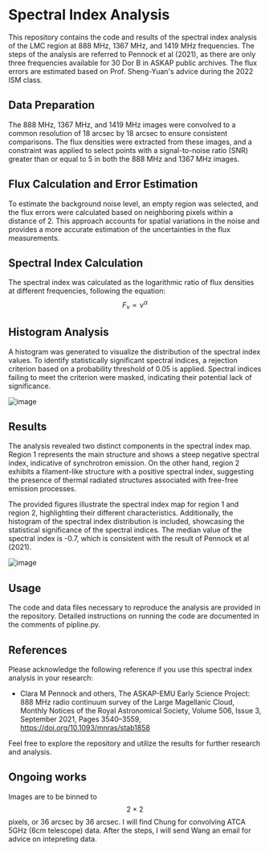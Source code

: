 # Spectral Index Analysis

This repository contains the code and results of the spectral index analysis of the LMC region at 888 MHz, 1367 MHz, and 1419 MHz frequencies. The steps of the analysis are referred to Pennock et al (2021), as there are only three frequencies available for 30 Dor B in ASKAP public archives. The flux errors are estimated based on Prof. Sheng-Yuan's advice during the 2022 ISM class.

## Data Preparation

The 888 MHz, 1367 MHz, and 1419 MHz images were convolved to a common resolution of 18 arcsec by 18 arcsec to ensure consistent comparisons. The flux densities were extracted from these images, and a constraint was applied to select points with a signal-to-noise ratio (SNR) greater than or equal to 5 in both the 888 MHz and 1367 MHz images.

## Flux Calculation and Error Estimation

To estimate the background noise level, an empty region was selected, and the flux errors were calculated based on neighboring pixels within a distance of 2. This approach accounts for spatial variations in the noise and provides a more accurate estimation of the uncertainties in the flux measurements.

## Spectral Index Calculation

The spectral index was calculated as the logarithmic ratio of flux densities at different frequencies, following the equation: $$F_\nu \propto \nu^\alpha$$


## Histogram Analysis

A histogram was generated to visualize the distribution of the spectral index values. To identify statistically significant spectral indices, a rejection criterion based on a probability threshold of 0.05 is applied. Spectral indices failing to meet the criterion were masked, indicating their potential lack of significance. 

![image](https://github.com/boan-chen/30DorB-ASKAP/assets/108161781/a5b4b749-cbae-42d0-8fb3-7ab7688f79ea)

## Results

The analysis revealed two distinct components in the spectral index map. Region 1 represents the main structure and shows a steep negative spectral index, indicative of synchrotron emission. On the other hand, region 2 exhibits a filament-like structure with a positive spectral index, suggesting the presence of thermal radiated structures associated with free-free emission processes.

The provided figures illustrate the spectral index map for region 1 and region 2, highlighting their different characteristics. Additionally, the histogram of the spectral index distribution is included, showcasing the statistical significance of the spectral indices. The median value of the spectral index is -0.7, which is consistent with the result of Pennock et al (2021).

![image](https://github.com/boan-chen/30DorB-ASKAP/assets/108161781/5d486601-ca22-48a1-a071-2bf3739b88b4)

## Usage

The code and data files necessary to reproduce the analysis are provided in the repository. Detailed instructions on running the code are documented in the comments of pipline.py.

## References

Please acknowledge the following reference if you use this spectral index analysis in your research:

- Clara M Pennock and others, The ASKAP-EMU Early Science Project: 888 MHz radio continuum survey of the Large Magellanic Cloud, Monthly Notices of the Royal Astronomical Society, Volume 506, Issue 3, September 2021, Pages 3540–3559, https://doi.org/10.1093/mnras/stab1858

Feel free to explore the repository and utilize the results for further research and analysis.

## Ongoing works
Images are to be binned to $$2\times 2$$ pixels, or 36 arcsec by 36 arcsec. I will find Chung for convolving ATCA 5GHz (6cm telescope) data. After the steps, I will send Wang an email for advice on intepreting data.
